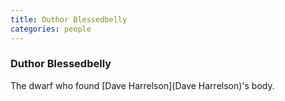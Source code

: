 ```yaml
---
title: Duthor Blessedbelly
categories: people
---
```


### Duthor Blessedbelly
The dwarf who found [Dave Harrelson](Dave Harrelson)'s body.
